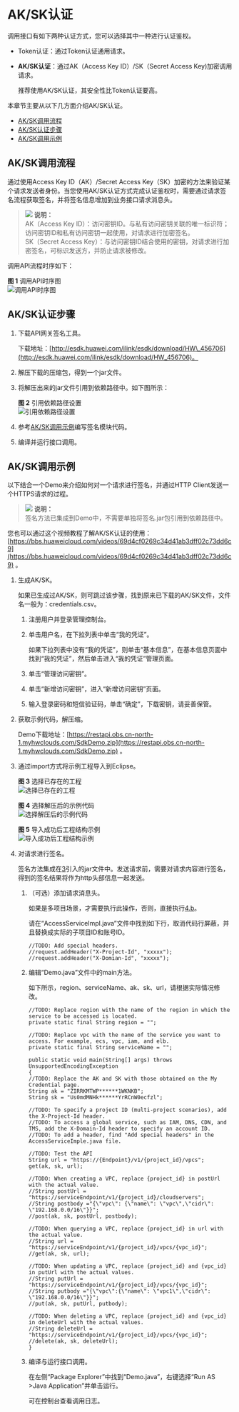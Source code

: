 # AK/SK认证<a name="ZH-CN_TOPIC_0146955886"></a>

调用接口有如下两种认证方式，您可以选择其中一种进行认证鉴权。

-   Token认证：通过Token认证通用请求。
-   **AK/SK认证**：通过AK（Access Key ID）/SK（Secret Access Key\)加密调用请求。

    推荐使用AK/SK认证，其安全性比Token认证要高。


本章节主要从以下几方面介绍AK/SK认证。

-   [AK/SK调用流程](#section193951126134615)
-   [AK/SK认证步骤](#section1563113011189)
-   [AK/SK调用示例](#section199977285218)

## AK/SK调用流程<a name="section193951126134615"></a>

通过使用Access Key ID（AK）/Secret Access Key（SK）加密的方法来验证某个请求发送者身份。当您使用AK/SK认证方式完成认证鉴权时，需要通过请求签名流程获取签名，并将签名信息增加到业务接口请求消息头。

>![](public_sys-resources/icon-note.gif) **说明：**   
>AK（Access Key ID）：访问密钥ID。与私有访问密钥关联的唯一标识符；访问密钥ID和私有访问密钥一起使用，对请求进行加密签名。  
>SK（Secret Access Key）：与访问密钥ID结合使用的密钥，对请求进行加密签名，可标识发送方，并防止请求被修改。  

调用API流程时序如下：

**图 1**  调用API时序图<a name="fig128068146347"></a>  
![](figures/调用API时序图.png "调用API时序图")

## AK/SK认证步骤<a name="section1563113011189"></a>

1.  下载API网关签名工具。

    下载地址：[http://esdk.huawei.com/ilink/esdk/download/HW\_456706](http://esdk.huawei.com/ilink/esdk/download/HW_456706)。

2.  解压下载的压缩包，得到一个jar文件。
3.  将解压出来的jar文件引用到依赖路径中。如下图所示：

    **图 2**  引用依赖路径设置<a name="fig1511913941815"></a>  
    ![](figures/引用依赖路径设置.png "引用依赖路径设置")

4.  参考[AK/SK调用示例](#section199977285218)编写签名模块代码。
5.  编译并运行接口调用。

## AK/SK调用示例<a name="section199977285218"></a>

以下结合一个Demo来介绍如何对一个请求进行签名，并通过HTTP Client发送一个HTTPS请求的过程。

>![](public_sys-resources/icon-note.gif) **说明：**   
>签名方法已集成到Demo中，不需要单独将签名.jar包引用到依赖路径中。  

您也可以通过这个视频教程了解AK/SK认证的使用：[https://bbs.huaweicloud.com/videos/69d4cf0269c34d41ab3dff02c73dd6c9](https://bbs.huaweicloud.com/videos/69d4cf0269c34d41ab3dff02c73dd6c9)  。

1.  生成AK/SK。

    如果已生成过AK/SK，则可跳过该步骤，找到原来已下载的AK/SK文件，文件名一般为：credentials.csv。

    1.  注册用户并登录管理控制台。
    2.  单击用户名，在下拉列表中单击“我的凭证”。

        如果下拉列表中没有“我的凭证”，则单击“基本信息”，在基本信息页面中找到“我的凭证”，然后单击进入“我的凭证”管理页面。


    1.  单击“管理访问密钥”。
    2.  单击“新增访问密钥”，进入“新增访问密钥”页面。
    3.  输入登录密码和短信验证码，单击“确定”，下载密钥，请妥善保管。

2.  获取示例代码，解压缩。

    Demo下载地址：[https://restapi.obs.cn-north-1.myhwclouds.com/SdkDemo.zip](https://restapi.obs.cn-north-1.myhwclouds.com/SdkDemo.zip)  。

3.  <a name="li19564155663214"></a>通过import方式将示例工程导入到Eclipse。

    **图 3**  选择已存在的工程<a name="fig16546145205014"></a>  
    ![](figures/选择已存在的工程.png "选择已存在的工程")

    **图 4**  选择解压后的示例代码<a name="fig767232218519"></a>  
    ![](figures/选择解压后的示例代码.png "选择解压后的示例代码")

    **图 5**  导入成功后工程结构示例<a name="fig159778103242"></a>  
    ![](figures/导入成功后工程结构示例.png "导入成功后工程结构示例")

4.  对请求进行签名。

    签名方法集成在[3](#li19564155663214)引入的jar文件中。发送请求前，需要对请求内容进行签名，得到的签名结果将作为http头部信息一起发送。

    1.  （可选）添加请求消息头。

        如果是多项目场景，才需要执行此操作，否则，直接执行[4.b](#li1985133317503)。

        请在“AccessServiceImpl.java”文件中找到如下行，取消代码行屏蔽，并且替换成实际的子项目ID和账号ID。

        ```
        //TODO: Add special headers.
        //request.addHeader("X-Project-Id", "xxxxx");
        //request.addHeader("X-Domian-Id", "xxxxx");
        ```

    2.  <a name="li1985133317503"></a>编辑“Demo.java”文件中的main方法。

        如下所示，region、serviceName、ak、sk、url，请根据实际情况修改。

        ```
        //TODO: Replace region with the name of the region in which the service to be accessed is located. 
        private static final String region = "";
        
        //TODO: Replace vpc with the name of the service you want to access. For example, ecs, vpc, iam, and elb.
        private static final String serviceName = "";
        
        public static void main(String[] args) throws UnsupportedEncodingException
        {
        //TODO: Replace the AK and SK with those obtained on the My Credential page.
        String ak = "ZIRRKMTWP******1WKNKB";
        String sk = "Us0mdMNHk******YrRCnW0ecfzl";
        
        //TODO: To specify a project ID (multi-project scenarios), add the X-Project-Id header.
        //TODO: To access a global service, such as IAM, DNS, CDN, and TMS, add the X-Domain-Id header to specify an account ID.
        //TODO: To add a header, find "Add special headers" in the AccessServiceImple.java file.
        
        //TODO: Test the API
        String url = "https://{Endpoint}/v1/{project_id}/vpcs";
        get(ak, sk, url);
        
        //TODO: When creating a VPC, replace {project_id} in postUrl with the actual value.
        //String postUrl = "https://serviceEndpoint/v1/{project_id}/cloudservers";
        //String postbody ="{\"vpc\": {\"name\": \"vpc\",\"cidr\": \"192.168.0.0/16\"}}";
        //post(ak, sk, postUrl, postbody);
        
        //TODO: When querying a VPC, replace {project_id} in url with the actual value.
        //String url = "https://serviceEndpoint/v1/{project_id}/vpcs/{vpc_id}";
        //get(ak, sk, url);
        
        //TODO: When updating a VPC, replace {project_id} and {vpc_id} in putUrl with the actual values.
        //String putUrl = "https://serviceEndpoint/v1/{project_id}/vpcs/{vpc_id}";
        //String putbody ="{\"vpc\":{\"name\": \"vpc1\",\"cidr\": \"192.168.0.0/16\"}}";
        //put(ak, sk, putUrl, putbody);
        
        //TODO: When deleting a VPC, replace {project_id} and {vpc_id} in deleteUrl with the actual values.
        //String deleteUrl = "https://serviceEndpoint/v1/{project_id}/vpcs/{vpc_id}";
        //delete(ak, sk, deleteUrl);
        }
        ```

    3.  编译与运行接口调用。

        在左侧“Package Explorer”中找到“Demo.java”，右键选择“Run AS \>Java Application”并单击运行。

        可在控制台查看调用日志。




